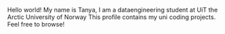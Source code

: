 Hello world! 
My name is Tanya, 
I am a dataengineering student at UiT the Arctic University of Norway
This profile contains my uni coding projects.
Feel free to browse!


